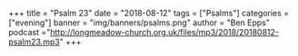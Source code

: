 +++
title = "Psalm 23"
date = "2018-08-12"
tags = ["Psalms"]
categories = ["evening"]
banner = "img/banners/psalms.png"
author = "Ben Epps"
podcast ="http://longmeadow-church.org.uk/files/mp3/2018/20180812-psalm23.mp3"
+++
